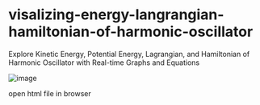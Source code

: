 # visalizing-energy-langrangian-hamiltonian-of-harmonic-oscillator

Explore Kinetic Energy, Potential Energy, Lagrangian, and Hamiltonian of Harmonic Oscillator with Real-time Graphs and Equations

![image](https://github.com/user-attachments/assets/37f91c16-e431-45d3-b6e7-9bbdbccdbd21)

open html file in browser
